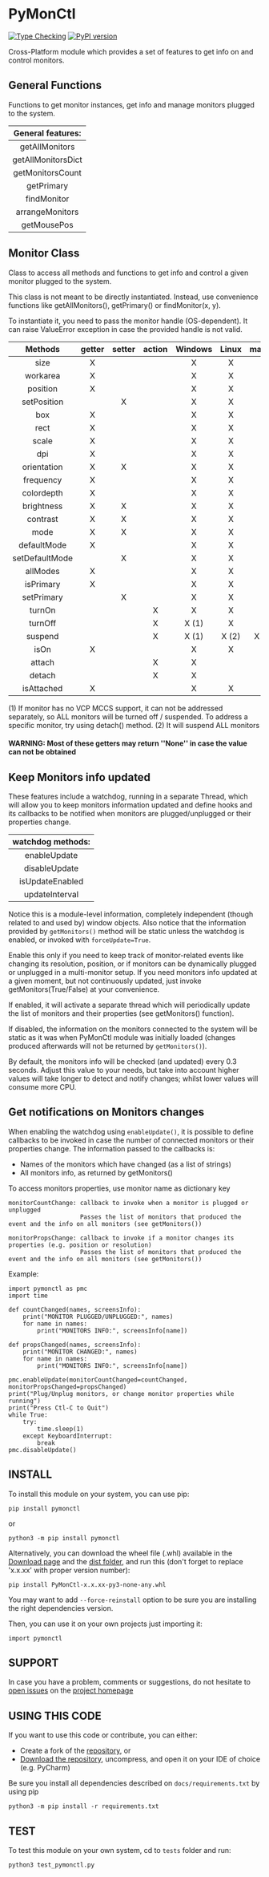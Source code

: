# PyMonCtl
[![Type Checking](https://github.com/Kalmat/PyMonCtl/actions/workflows/type-checking.yml/badge.svg)](https://github.com/Kalmat/PyMonCtl/actions/workflows/type-checking.yml)
[![PyPI version](https://badge.fury.io/py/PyMonCtl.svg)](https://badge.fury.io/py/PyMonCtl)

Cross-Platform module which provides a set of features to get info on and control monitors.


## General Functions

Functions to get monitor instances, get info and manage monitors plugged to the system.

| General features:  |
|:------------------:|
|   getAllMonitors   |
| getAllMonitorsDict |
|  getMonitorsCount  |
|     getPrimary     |
|    findMonitor     |
|  arrangeMonitors   |
|    getMousePos     |


## Monitor Class

Class to access all methods and functions to get info and control a given monitor plugged to the system.

This class is not meant to be directly instantiated. Instead, use convenience functions like getAllMonitors(),
getPrimary() or findMonitor(x, y).

To instantiate it, you need to pass the monitor handle (OS-dependent). It can raise ValueError exception in case 
the provided handle is not valid.

|    Methods     | getter | setter | action | Windows | Linux | macOS |
|:--------------:|:------:|:------:|:------:|:-------:|:-----:|:-----:|
|      size      |   X    |        |        |    X    |   X   |   X   |
|    workarea    |   X    |        |        |    X    |   X   |   X   |
|    position    |   X    |        |        |    X    |   X   |   X   |
|  setPosition   |        |   X    |        |    X    |   X   |   X   |
|      box       |   X    |        |        |    X    |   X   |   X   |
|      rect      |   X    |        |        |    X    |   X   |   X   |
|     scale      |   X    |        |        |    X    |   X   |   X   |
|      dpi       |   X    |        |        |    X    |   X   |   X   |
|  orientation   |   X    |   X    |        |    X    |   X   |   X   |
|   frequency    |   X    |        |        |    X    |   X   |   X   |
|   colordepth   |   X    |        |        |    X    |   X   |   X   |
|   brightness   |   X    |   X    |        |    X    |   X   |   X   |
|    contrast    |   X    |   X    |        |    X    |   X   |   X   |
|      mode      |   X    |   X    |        |    X    |   X   |   X   |
|  defaultMode   |   X    |        |        |    X    |   X   |   X   |
| setDefaultMode |        |   X    |        |    X    |   X   |   X   |
|    allModes    |   X    |        |        |    X    |   X   |   X   |
|   isPrimary    |   X    |        |        |    X    |   X   |   X   |
|   setPrimary   |        |   X    |        |    X    |   X   |   X   |
|     turnOn     |        |        |   X    |    X    |   X   |   X   |
|    turnOff     |        |        |   X    |  X (1)  |   X   |       |
|    suspend     |        |        |   X    |  X (1)  | X (2) | X (2) |
|      isOn      |   X    |        |        |    X    |   X   |       |
|     attach     |        |        |   X    |    X    |       |       |
|     detach     |        |        |   X    |    X    |       |       |
|   isAttached   |   X    |        |        |    X    |   X   |   X   |

(1) If monitor has no VCP MCCS support, it can not be addressed separately, 
    so ALL monitors will be turned off / suspended.
    To address a specific monitor, try using detach() method.
(2) It will suspend ALL monitors


#### WARNING: Most of these getters may return ''None'' in case the value can not be obtained

## Keep Monitors info updated

These features include a watchdog, running in a separate Thread, which will allow you to keep monitors 
information updated and define hooks and its callbacks to be notified when monitors are plugged/unplugged or 
their properties change. 

| watchdog methods:  |
|:------------------:|
|    enableUpdate    |
|   disableUpdate    |
|  isUpdateEnabled   |
|   updateInterval   |

Notice this is a module-level information, completely independent (though related to and used by) window objects.
Also notice that the information provided by `getMonitors()` method will be static unless the watchdog is enabled,
or invoked with `forceUpdate=True`.

Enable this only if you need to keep track of monitor-related events like changing its resolution, position,
or if monitors can be dynamically plugged or unplugged in a multi-monitor setup. If you need monitors info updated 
at a given moment, but not continuously updated, just invoke getMonitors(True/False) at your convenience.

If enabled, it will activate a separate thread which will periodically update the list of monitors and
their properties (see getMonitors() function).

If disabled, the information on the monitors connected to the system will be static as it was when
PyMonCtl module was initially loaded (changes produced afterwards will not be returned by `getMonitors()`).

By default, the monitors info will be checked (and updated) every 0.3 seconds. Adjust this value to your needs, 
but take into account higher values will take longer to detect and notify changes; whilst lower values will 
consume more CPU.

## Get notifications on Monitors changes

When enabling the watchdog using `enableUpdate()`, it is possible to define callbacks to be invoked in case the 
number of connected monitors or their properties change. The information passed to the callbacks is:

   - Names of the monitors which have changed (as a list of strings)
   - All monitors info, as returned by getMonitors()

To access monitors properties, use monitor name as dictionary key

    monitorCountChange: callback to invoke when a monitor is plugged or unplugged
                        Passes the list of monitors that produced the event and the info on all monitors (see getMonitors())
    
    monitorPropsChange: callback to invoke if a monitor changes its properties (e.g. position or resolution)
                        Passes the list of monitors that produced the event and the info on all monitors (see getMonitors())

Example:

    import pymonctl as pmc
    import time

    def countChanged(names, screensInfo):
        print("MONITOR PLUGGED/UNPLUGGED:", names)
        for name in names:
            print("MONITORS INFO:", screensInfo[name])

    def propsChanged(names, screensInfo):
        print("MONITOR CHANGED:", names)
        for name in names:
            print("MONITORS INFO:", screensInfo[name])

    pmc.enableUpdate(monitorCountChanged=countChanged, monitorPropsChanged=propsChanged)
    print("Plug/Unplug monitors, or change monitor properties while running")
    print("Press Ctl-C to Quit")
    while True:
        try:
            time.sleep(1)
        except KeyboardInterrupt:
            break
    pmc.disableUpdate()


## INSTALL <a name="install"></a>

To install this module on your system, you can use pip: 

    pip install pymonctl

or

    python3 -m pip install pymonctl

Alternatively, you can download the wheel file (.whl) available in the [Download page](https://pypi.org/project/PyMonCtl/#files) and the [dist folder](https://github.com/Kalmat/PyMonCtl/tree/master/dist), and run this (don't forget to replace 'x.x.xx' with proper version number):

    pip install PyMonCtl-x.x.xx-py3-none-any.whl

You may want to add `--force-reinstall` option to be sure you are installing the right dependencies version.

Then, you can use it on your own projects just importing it:

    import pymonctl

## SUPPORT <a name="support"></a>

In case you have a problem, comments or suggestions, do not hesitate to [open issues](https://github.com/Kalmat/PyMonCtl/issues) on the [project homepage](https://github.com/Kalmat/PyMonCtl)

## USING THIS CODE <a name="using"></a>

If you want to use this code or contribute, you can either:

* Create a fork of the [repository](https://github.com/Kalmat/PyMonCtl), or 
* [Download the repository](https://github.com/Kalmat/PyMonCtl/archive/refs/heads/master.zip), uncompress, and open it on your IDE of choice (e.g. PyCharm)

Be sure you install all dependencies described on `docs/requirements.txt` by using pip
    
    python3 -m pip install -r requirements.txt

## TEST <a name="test"></a>

To test this module on your own system, cd to `tests` folder and run:

    python3 test_pymonctl.py